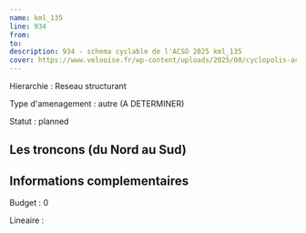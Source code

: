 ```yaml
---
name: kml_135 
line: 934
from: 
to:  
description: 934 - schema cyclable de l'ACSO 2025 kml_135 
cover: https://www.velooise.fr/wp-content/uploads/2025/08/cyclopolis-acso-934.jpg
---
```

Hierarchie : Reseau structurant

Type d'amenagement : autre (A DETERMINER)

Statut : planned

## Les troncons (du Nord au Sud)

## Informations complementaires

Budget  : 0 

Lineaire :

